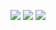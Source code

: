 <p align="center">
   <img src="https://github-readme-stats.vercel.app/api/top-langs/?username=ignasKavaliauskas&hide=java" />
  <img  src="https://github-readme-stats.vercel.app/api?username=ignasKavaliauskas&show_icons=true&line_height=34" />
  <img  src="https://komarev.com/ghpvc/?username=ignasKavaliauskas&style=flat-square" />
</p>
